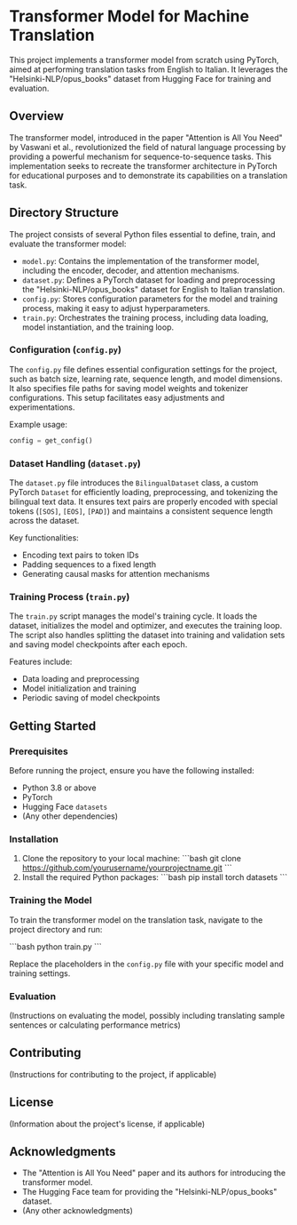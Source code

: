 # Transformer Model for Machine Translation

This project implements a transformer model from scratch using PyTorch, aimed at performing translation tasks from English to Italian. It leverages the "Helsinki-NLP/opus_books" dataset from Hugging Face for training and evaluation.

## Overview

The transformer model, introduced in the paper "Attention is All You Need" by Vaswani et al., revolutionized the field of natural language processing by providing a powerful mechanism for sequence-to-sequence tasks. This implementation seeks to recreate the transformer architecture in PyTorch for educational purposes and to demonstrate its capabilities on a translation task.

## Directory Structure

The project consists of several Python files essential to define, train, and evaluate the transformer model:

- `model.py`: Contains the implementation of the transformer model, including the encoder, decoder, and attention mechanisms.
- `dataset.py`: Defines a PyTorch dataset for loading and preprocessing the "Helsinki-NLP/opus_books" dataset for English to Italian translation.
- `config.py`: Stores configuration parameters for the model and training process, making it easy to adjust hyperparameters.
- `train.py`: Orchestrates the training process, including data loading, model instantiation, and the training loop.

### Configuration (`config.py`)

The `config.py` file defines essential configuration settings for the project, such as batch size, learning rate, sequence length, and model dimensions. It also specifies file paths for saving model weights and tokenizer configurations. This setup facilitates easy adjustments and experimentations.

Example usage:
```python
config = get_config()
```

### Dataset Handling (`dataset.py`)

The `dataset.py` file introduces the `BilingualDataset` class, a custom PyTorch `Dataset` for efficiently loading, preprocessing, and tokenizing the bilingual text data. It ensures text pairs are properly encoded with special tokens (`[SOS]`, `[EOS]`, `[PAD]`) and maintains a consistent sequence length across the dataset.

Key functionalities:
- Encoding text pairs to token IDs
- Padding sequences to a fixed length
- Generating causal masks for attention mechanisms

### Training Process (`train.py`)

The `train.py` script manages the model's training cycle. It loads the dataset, initializes the model and optimizer, and executes the training loop. The script also handles splitting the dataset into training and validation sets and saving model checkpoints after each epoch.

Features include:
- Data loading and preprocessing
- Model initialization and training
- Periodic saving of model checkpoints

## Getting Started

### Prerequisites

Before running the project, ensure you have the following installed:

- Python 3.8 or above
- PyTorch
- Hugging Face `datasets`
- (Any other dependencies)

### Installation

1. Clone the repository to your local machine:
   \```bash
   git clone https://github.com/yourusername/yourprojectname.git
   \```
2. Install the required Python packages:
   \```bash
   pip install torch datasets
   \```

### Training the Model

To train the transformer model on the translation task, navigate to the project directory and run:

\```bash
python train.py
\```

Replace the placeholders in the `config.py` file with your specific model and training settings.

### Evaluation

(Instructions on evaluating the model, possibly including translating sample sentences or calculating performance metrics)

## Contributing

(Instructions for contributing to the project, if applicable)

## License

(Information about the project's license, if applicable)

## Acknowledgments

- The "Attention is All You Need" paper and its authors for introducing the transformer model.
- The Hugging Face team for providing the "Helsinki-NLP/opus_books" dataset.
- (Any other acknowledgments)


